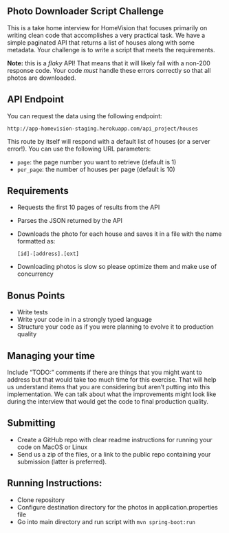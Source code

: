 Photo Downloader Script Challenge
---

This is a take home interview for HomeVision that focuses primarily on writing clean code that accomplishes a very practical task.
We have a simple paginated API that returns a list of houses along with some metadata.
Your challenge is to write a script that meets the requirements.

**Note:** this is a *flaky* API! That means that it will likely fail with a non-200 response code.
Your code *must* handle these errors correctly so that all photos are downloaded.

## API Endpoint

You can request the data using the following endpoint:

```
http://app-homevision-staging.herokuapp.com/api_project/houses
```

This route by itself will respond with a default list of houses (or a server error!). You can use the following URL parameters:

- `page`: the page number you want to retrieve (default is 1)
- `per_page`: the number of houses per page (default is 10)

## Requirements

- Requests the first 10 pages of results from the API
- Parses the JSON returned by the API
- Downloads the photo for each house and saves it in a file with the name formatted as:

  `[id]-[address].[ext]`

- Downloading photos is slow so please optimize them and make use of concurrency

## Bonus Points

- Write tests
- Write your code in in a strongly typed language
- Structure your code as if you were planning to evolve it to production quality

## Managing your time

Include “TODO:” comments if there are things that you might want to address but that would take too much time for this exercise.
That will help us understand items that you are considering but aren’t putting into this implementation.
We can talk about what the improvements might look like during the interview that would get the code to final production quality.

## Submitting

- Create a GitHub repo with clear readme instructions for running your code on MacOS or Linux
- Send us a zip of the files, or a link to the public repo containing your submission (latter is preferred).

## Running Instructions:

- Clone repository
- Configure destination directory for the photos in application.properties file
- Go into main directory and run script with `mvn spring-boot:run`